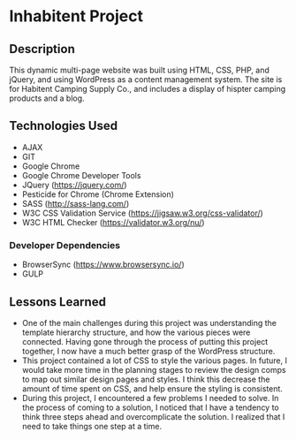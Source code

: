 # Inhabitent Project

## Description
This dynamic multi-page website was built using HTML, CSS, PHP, and jQuery, and using WordPress as a content management system. The site is for Habitent Camping Supply Co., and includes a display of hispter camping products and a blog.

## Technologies Used
- AJAX
- GIT
- Google Chrome
- Google Chrome Developer Tools
- JQuery (https://jquery.com/)
- Pesticide for Chrome (Chrome Extension)
- SASS (http://sass-lang.com/)
- W3C CSS Validation Service (https://jigsaw.w3.org/css-validator/)
- W3C HTML Checker (https://validator.w3.org/nu/)

### Developer Dependencies

- BrowserSync (https://www.browsersync.io/)
- GULP

## Lessons Learned
- One of the main challenges during this project was understanding the template hierarchy structure, and how the various pieces were connected. Having gone through the process of putting this project together, I now have a much better grasp of the WordPress structure.
- This project contained a lot of CSS to style the various pages. In future, I would take more time in the planning stages to review the design comps to map out similar design pages and styles. I think this decrease the amount of time spent on CSS, and help ensure the styling is consistent.
- During this project, I encountered a few problems I needed to solve. In the process of coming to a solution, I noticed that I have a tendency to think three steps ahead and overcomplicate the solution. I realized that I need to take things one step at a time.